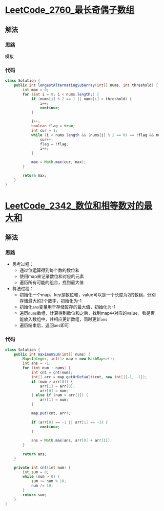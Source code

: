 # [LeetCode_2760_最长奇偶子数组](https://leetcode.cn/problems/longest-even-odd-subarray-with-threshold/description)
## 解法
### 思路
模拟
### 代码
```java
class Solution {
    public int longestAlternatingSubarray(int[] nums, int threshold) {
        int max = 0;
        for (int i = 0; i < nums.length;) {
            if (nums[i] % 2 == 1 || nums[i] > threshold) {
                i++;
                continue;
            }

            i++;
            boolean flag = true;
            int cur = 1;
            while (i < nums.length && (nums[i] % 2 == 0) == !flag && nums[i] <= threshold) {
                cur++;
                flag = !flag;
                i++;
            }

            max = Math.max(cur, max);
        }

        return max;
    }
}
```
# [LeetCode_2342_数位和相等数对的最大和](https://leetcode.cn/problems/max-sum-of-a-pair-with-equal-sum-of-digits/)
## 解法
### 思路
- 思考过程：
  - 通过位运算得到每个数的数位和
  - 使用map来记录数位和对应的元素
  - 遍历所有可能的组合，找到最大值
- 算法过程：
  - 初始化一个map，key是数位和，value可以是一个长度为2的数组，分别存储最大的2个数字，初始化为-1
  - 初始化`ans`变量用于存储暂存的最大值，初始化为-1
  - 遍历`nums`数组，计算得到数位和之后，找到map中对应的value，看是否能放入数组中，并相应更新数组，同时更新`ans`
  - 遍历结束后，返回`ans`即可
### 代码
```java
class Solution {
    public int maximumSum(int[] nums) {
        Map<Integer, int[]> map = new HashMap<>();
        int ans = -1;
        for (int num : nums) {
            int cnt = cnt(num);
            int[] arr = map.getOrDefault(cnt, new int[]{-1, -1});
            if (num > arr[0]) {
                arr[1] = arr[0];
                arr[0] = num;
            } else if (num > arr[1]) {
                arr[1] = num;
            }

            map.put(cnt, arr);
            
            if (arr[0] == -1 || arr[1] == -1) {
                continue;
            }
            
            ans = Math.max(ans, arr[0] + arr[1]);
        }
        
        return ans;
    }

    private int cnt(int num) {
        int sum = 0;
        while (num > 0) {
            sum += num % 10;
            num /= 10;
        }
        return sum;
    }
}
```